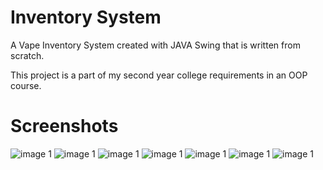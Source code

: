 # Inventory System
A Vape Inventory System created with JAVA Swing that is written from scratch.

This project is a part of my second year college requirements in an OOP course.

# Screenshots

![image 1](https://github.com/dsBeat/Inventory-System/blob/main/screenshots/Screenshot%20(60).png)
![image 1](https://github.com/dsBeat/Inventory-System/blob/main/screenshots/Screenshot%20(61).png)
![image 1](https://github.com/dsBeat/Inventory-System/blob/main/screenshots/Screenshot%20(63).png)
![image 1](https://github.com/dsBeat/Inventory-System/blob/main/screenshots/Screenshot%20(65).png)
![image 1](https://github.com/dsBeat/Inventory-System/blob/main/screenshots/Screenshot%20(66).png)
![image 1](https://github.com/dsBeat/Inventory-System/blob/main/screenshots/Screenshot%20(68).png)
![image 1](https://github.com/dsBeat/Inventory-System/blob/main/screenshots/Screenshot%20(69).png)

